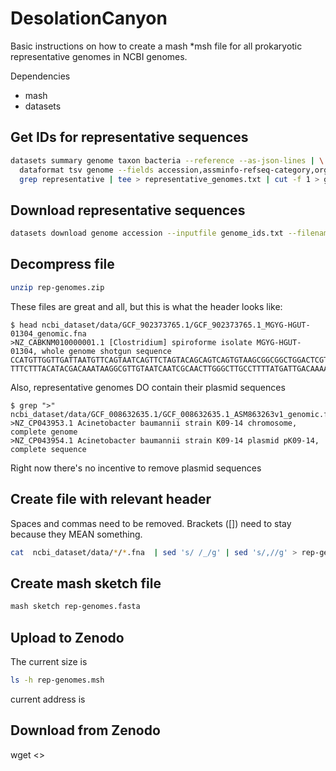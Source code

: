 # DesolationCanyon
Basic instructions on how to create a mash *msh file for all prokaryotic representative genomes in NCBI genomes.

Dependencies
- mash
- datasets

## Get IDs for representative sequences

```bash
datasets summary genome taxon bacteria --reference --as-json-lines | \
  dataformat tsv genome --fields accession,assminfo-refseq-category,organism-name --elide-header | \
  grep representative | tee > representative_genomes.txt | cut -f 1 > genome_ids.txt
```

## Download representative sequences

```bash
datasets download genome accession --inputfile genome_ids.txt --filename rep-genomes.zip
```

## Decompress file
```bash
unzip rep-genomes.zip
```

These files are great and all, but this is what the header looks like:
```
$ head ncbi_dataset/data/GCF_902373765.1/GCF_902373765.1_MGYG-HGUT-01304_genomic.fna
>NZ_CABKNM010000001.1 [Clostridium] spiroforme isolate MGYG-HGUT-01304, whole genome shotgun sequence
CCATGTTGGTTGATTAATGTTCAGTAATCAGTTCTAGTACAGCAGTCAGTGTAAGCGGCGGCTGGACTCGTGCTTGTGTA
TTTCTTTACATACGACAAATAAGGCGTTGTAATCAATCGCAACTTGGGCTTGCCTTTTATGATTGACAAAAAAGGAAATT
```

Also, representative genomes DO contain their plasmid sequences
```
$ grep ">" ncbi_dataset/data/GCF_008632635.1/GCF_008632635.1_ASM863263v1_genomic.fna
>NZ_CP043953.1 Acinetobacter baumannii strain K09-14 chromosome, complete genome
>NZ_CP043954.1 Acinetobacter baumannii strain K09-14 plasmid pK09-14, complete sequence
```

Right now there's no incentive to remove plasmid sequences

## Create file with relevant header
Spaces and commas need to be removed. Brackets ([]) need to stay because they MEAN something.

```bash
cat  ncbi_dataset/data/*/*.fna  | sed 's/ /_/g' | sed 's/,//g' > rep-genomes.fasta
```

## Create mash sketch file
```bash
mash sketch rep-genomes.fasta
```

## Upload to Zenodo

The current size is
```bash
ls -h rep-genomes.msh
```

current address is

## Download from Zenodo

wget <>

